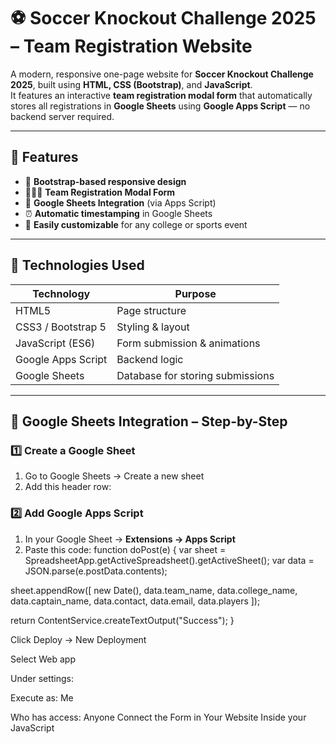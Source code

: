 # ⚽ Soccer Knockout Challenge 2025 – Team Registration Website

A modern, responsive one-page website for **Soccer Knockout Challenge 2025**, built using **HTML, CSS (Bootstrap)**, and **JavaScript**.  
It features an interactive **team registration modal form** that automatically stores all registrations in **Google Sheets** using **Google Apps Script** — no backend server required.

---

## 🚀 Features

- 🎨 **Bootstrap-based responsive design**
- 🧑‍🤝‍🧑 **Team Registration Modal Form**
- 🔗 **Google Sheets Integration** (via Apps Script)
- ⏰ **Automatic timestamping** in Google Sheets
- 🧾 **Easily customizable** for any college or sports event

---

## 🧩 Technologies Used

| Technology | Purpose |
|-------------|----------|
| HTML5 | Page structure |
| CSS3 / Bootstrap 5 | Styling & layout |
| JavaScript (ES6) | Form submission & animations |
| Google Apps Script | Backend logic |
| Google Sheets | Database for storing submissions |

---

## 🧠 Google Sheets Integration – Step-by-Step

### 1️⃣ Create a Google Sheet
1. Go to Google Sheets → Create a new sheet  
2. Add this header row:
### 2️⃣ Add Google Apps Script

1. In your Google Sheet → **Extensions → Apps Script**
2. Paste this code:
   function doPost(e) {
  var sheet = SpreadsheetApp.getActiveSpreadsheet().getActiveSheet();
  var data = JSON.parse(e.postData.contents);

  sheet.appendRow([
    new Date(),
    data.team_name,
    data.college_name,
    data.captain_name,
    data.contact,
    data.email,
    data.players
  ]);

  return ContentService.createTextOutput("Success");
}


Click Deploy → New Deployment

Select Web app

Under settings:

Execute as: Me

Who has access: Anyone
Connect the Form in Your Website
Inside your JavaScript

